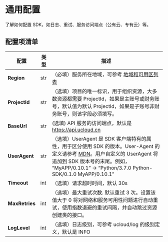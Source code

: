# 通用配置

了解如何配置 SDK，如日志、重试、服务访问端点（公有云、专有云）等。

## 配置项清单

| 配置            | 类型 | 描述                                                         |
| --------------- | ---- | ------------------------------------------------------------ |
| **Region**      | str  | （必填）服务所在地域，可参考 [地域和可用区列表](https://docs.ucloud.cn/api/summary/regionlist) |
| **ProjectId**   | str  | （选填）项目的唯一标识，用于组织资源，大多数资源都需要 ProjectId，如果是主账号或财务账号，默认值为默认 ProjectId，如果是子账号非财务账号，则该字段必须填写。 |
| **BaseUrl**     | str  |  (选填) API 服务的访问端点，默认是 https://api.ucloud.cn                           |
| **UserAgent**   | str  | （选填）UserAgent 是 SDK 客户端特有的属性，用于区分使用 SDK 的版本。User-Agent 的定义请参考 [MDN](https://developer.mozilla.org/en-US/docs/Web/HTTP/Headers/User-Agent)。用户自定义的 UserAgent 将追加到 SDK 版本号的末尾。例如， “MyAPP/0.10.1” -> “Python/3.7.0 Python-SDK/0.1.0 MyAPP/0.10.1” |
| **Timeout**     | int  | （选填）请求超时时间，默认 30s                               |
| **MaxRetries**  | int  | （选填）最大重试次数. 默认重试 3 次。设置该值大于 0 将对网络和服务可用性问题进行自动重试，使用指数退避的重试间隔，并自动跳过资源创建类的接口。 |
| **LogLevel**    | int  | （选填）日志级别，可参考 ucloud/log 的级别定义，默认是 INFO                    |
